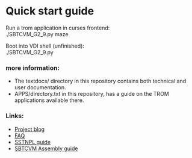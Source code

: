 # Quick start guide

Run a trom application in curses frontend:     
	./SBTCVM_G2_9.py maze
     
Boot into VDI shell (unfinished):     
 	./SBTCVM_G2_9.py
     
     
### more information:
- The textdocs/ directory in this repository contains both technical and user documentation.
- APPS/directory.txt in this repository, has a guide on the TROM applications available there.

### Links:
- [Project blog](https://sbtcvm.blogspot.com/)
- [FAQ](https://sbtcvm.blogspot.com/p/faqs.html)
- [SSTNPL guide](https://sbtcvm.blogspot.com/p/sstnpl-guide.html)
- [SBTCVM Assembly guide](https://sbtcvm.blogspot.com/p/g2asm-faq-and-start-guide-sbtcvm.html)
